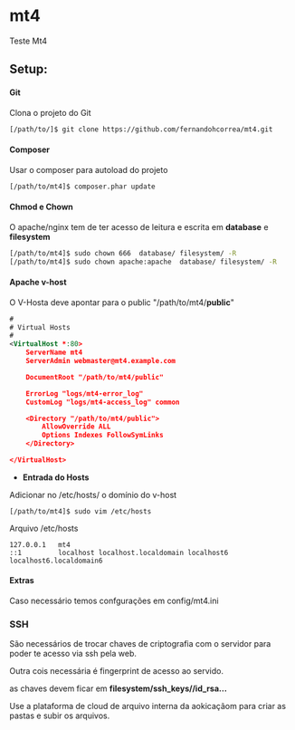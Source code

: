 # mt4
Teste Mt4

## Setup:


#### Git
Clona o projeto do Git

```sh
[/path/to/]$ git clone https://github.com/fernandohcorrea/mt4.git
```

#### Composer

Usar o composer para autoload do projeto

```sh
[/path/to/mt4]$ composer.phar update
```

#### Chmod e Chown

O apache/nginx tem de ter acesso de leitura e escrita em **database** e **filesystem**

```sh
[/path/to/mt4]$ sudo chown 666  database/ filesystem/ -R
[/path/to/mt4]$ sudo chown apache:apache  database/ filesystem/ -R
```

#### Apache v-host

O V-Hosta deve apontar para o public "/path/to/mt4/**public**"

```xml
#
# Virtual Hosts
#
<VirtualHost *:80>
    ServerName mt4
    ServerAdmin webmaster@mt4.example.com

    DocumentRoot "/path/to/mt4/public"

    ErrorLog "logs/mt4-error_log"
    CustomLog "logs/mt4-access_log" common

    <Directory "/path/to/mt4/public">
        AllowOverride ALL
        Options Indexes FollowSymLinks
    </Directory>

</VirtualHost>

```


*  **Entrada do Hosts**

Adicionar no /etc/hosts/ o domínio do v-host

```
[/path/to/mt4]$ sudo vim /etc/hosts

```

Arquivo /etc/hosts

```text
127.0.0.1   mt4
::1         localhost localhost.localdomain localhost6 localhost6.localdomain6

```

#### Extras

Caso necessário temos confgurações em config/mt4.ini


### SSH

São necessários  de trocar chaves de criptografia com o servidor para poder te acesso via ssh pela web.

Outra cois necessária é fingerprint de acesso ao servido.

as chaves devem ficar em **filesystem/ssh_keys/<user>/id_rsa...**

Use a plataforma de cloud de arquivo interna da aokicaçãom para criar as pastas e subir os arquivos.
